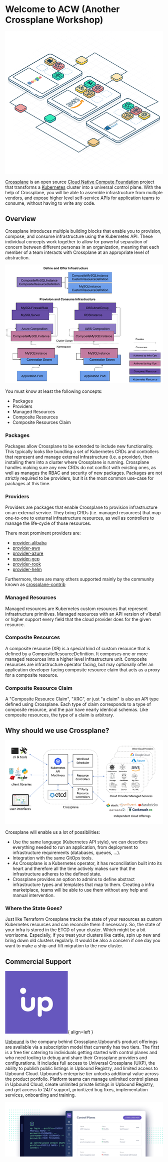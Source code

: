 # Welcome to ACW (Another Crossplane Workshop)

![Crossplane](assets/images/crossplane.png)

[Crossplane](https://crossplane.io/) is an open source [Cloud Native Compute Foundation](https://www.cncf.io/) project that transforms a [Kubernetes](https://kubernetes.io/) cluster into a universal control plane. With the help of Crossplane, you will be able to assemble infrastructure from multiple vendors, and expose higher level self-service APIs for application teams to consume, without having to write any code.

## Overview

Crossplane introduces multiple building blocks that enable you to provision, compose, and consume infrastructure using the Kubernetes API. These individual concepts work together to allow for powerful separation of concern between different personas in an organization, meaning that each member of a team interacts with Crossplane at an appropriate level of abstraction.

![Crossplane](assets/images/crossplane-composition-concepts.png)

You must know at least the following concepts:

- Packages
- Providers
- Managed Resources
- Composite Resources
- Composite Resources Claim

### Packages

Packages allow Crossplane to be extended to include new functionality. This typically looks like bundling a set of Kubernetes CRDs and controllers that represent and manage external infrastructure (i.e. a provider), then installing them into a cluster where Crossplane is running. Crossplane handles making sure any new CRDs do not conflict with existing ones, as well as manages the RBAC and security of new packages. Packages are not strictly required to be providers, but it is the most common use-case for packages at this time.

### Providers

Providers are packages that enable Crossplane to provision infrastructure on an external service. They bring CRDs (i.e. managed resources) that map one-to-one to external infrastructure resources, as well as controllers to manage the life-cycle of those resources.

There most prominent providers are:

- [provider-alibaba](https://github.com/crossplane/provider-alibaba)
- [provider-aws](https://github.com/crossplane/provider-aws)
- [provider-azure](https://github.com/crossplane/provider-azure)
- [provider-gcp](https://github.com/crossplane/provider-gcp)
- [provider-rook](https://github.com/crossplane/provider-rook)
- [provider-helm](https://github.com/crossplane/provider-helm)

Furthermore, there are many others supported mainly by the community known as [crossplane-contrib](https://github.com/crossplane-contrib)

### Managed Resources

Managed resources are Kubernetes custom resources that represent infrastructure primitives. Managed resources with an API version of v1beta1 or higher support every field that the cloud provider does for the given resource.

### Composite Resources

A composite resource (XR) is a special kind of custom resource that is defined by a CompositeResourceDefinition. It composes one or more managed resources into a higher level infrastructure unit. Composite resources are infrastructure operator facing, but may optionally offer an application developer facing composite resource claim that acts as a proxy for a composite resource.

### Composite Resource Claim

A "Composite Resource Claim", "XRC", or just "a claim" is also an API type defined using Crossplane. Each type of claim corresponds to a type of composite resource, and the pair have nearly identical schemas. Like composite resources, the type of a claim is arbitrary.


## Why should we use Crossplane?

![Crossplane Architecture](assets/images/crossplane-architecture.png)

Crossplane will enable us a lot of possibilities:

- Use the same language (Kubernetes API style), we can describes everything needed to run an application, from deployment to infrastructure requirements (databases, queues, …).
- Integration with the same GitOps tools.
- As Crossplane is a Kubernetes operator, it has reconciliation built into its heart and therefore all the time actively makes sure that the infrastructure adheres to the defined state.
- Crossplane provides an option to admins to define abstract infrastructure types and templates that map to them. Creating a infra marketplace, teams will be able to use them without any help and manual intervention.

### Where the State Goes?

Just like Terraform Crossplane tracks the state of your resources as custom Kubernetes resources and can reconcile them if necessary. So, the state of your infra is stored in the ETCD of your cluster. Which might be a bit worrisome. Especially, if you treat your clusters like cattle, spin up new and bring down old clusters regularly. It would be also a concern if one day you want to make a ship-and-lift migration to the new cluster.

## Commercial Support

![Upbound](assets/images/upbound.jpg){ align=left }

[Upbound](https://www.upbound.io/) is the company behind Crossplane.Upbound’s product offerings are available via a subscription model that currently has two tiers. The first is a free tier catering to individuals getting started with control planes and who need tooling to debug and share their Crossplane providers and configurations. It includes full access to Universal Crossplane (UXP), the ability to publish public listings in Upbound Registry, and limited access to Upbound Cloud. Upbound’s enterprise tier unlocks additional value across the product portfolio. Platform teams can manage unlimited control planes in Upbound Cloud, create unlimited private listings in Upbound Registry, and get access to 24/7 support, prioritized bug fixes, implementation services, onboarding and training.

![Upbound](assets/images/upbound-product.png)